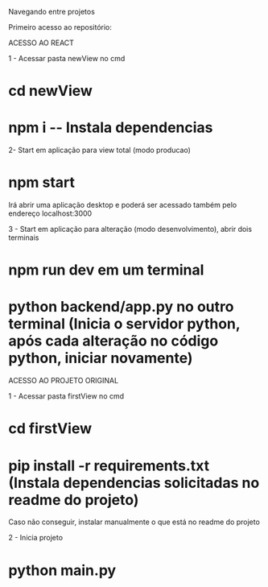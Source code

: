 Navegando entre projetos

Primeiro acesso ao repositório: 

ACESSO AO REACT

1 - Acessar pasta newView no cmd
 # cd newView
 # npm i  -- Instala dependencias

2- Start em aplicação para view total (modo producao)
 # npm start
Irá abrir uma aplicação desktop e poderá ser acessado também pelo endereço localhost:3000

3 - Start em aplicação para alteração (modo desenvolvimento), abrir dois terminais
 # npm run dev  em um terminal 
 
 # python backend/app.py no outro terminal  (Inicia o servidor python, após cada alteração no código python, iniciar    novamente)
    

ACESSO AO PROJETO ORIGINAL

1 - Acessar pasta firstView no cmd
 # cd firstView
 # pip install -r requirements.txt  (Instala dependencias solicitadas no readme do projeto)
 Caso não conseguir, instalar manualmente o que está no readme do projeto

2 - Inicia projeto
 # python main.py